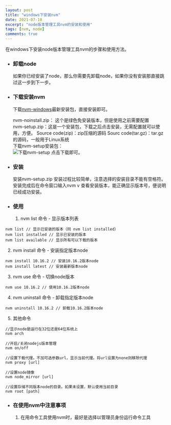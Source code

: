 ```yaml
---
layout: post
title: "windows下安装nvm"
date: 2021-07-10
excerpt: "node版本管理工具nvm的安装和使用"
tags: [nvm, node]
comments: true
---
```


在windows下安装node版本管理工具nvm的步骤和使用方法。  

- ### 卸载node
  如果你已经安装了node，那么你需要先卸载node，如果你没有安装那直接跳过这一步到下一步。
- ### 下载安装nvm
  下载[nvm-windows](https://github.com/coreybutler/nvm-windows/releases)最新安装包，直接安装即可。  
 
  nvm-noinstall.zip： 这个是绿色免安装版本，但是使用之前需要配置  
  nvm-setup.zip：这是一个安装包，下载之后点击安装，无需配置就可以使用，方便。
  Source code(zip)：zip压缩的源码
  Sourc code(tar.gz)：tar.gz的源码，一般用于Linux系统  
  下载nvm-setup安装包：  
![下载nvm-setup](https://img-blog.csdnimg.cn/623d26a9b233405289a20da513a37887.png)
  点击下载即可。

- ### 安装
  安装nvm-setup.zip
  安装过程比较简单，注意选择的安装目录不能有空格符。  
  安装完成后在命令窗口输入nvm v 查看安装版本，能正确显示版本号，便说明已经成功安装。
- ### 使用
  1. nvm list 命令 - 显示版本列表
```
nvm list // 显示已安装的版本（同 nvm list installed）
nvm list installed // 显示已安装的版本
nvm list available // 显示所有可以下载的版本
```
  2. nvm install 命令 - 安装指定版本node
```
nvm install 10.16.2 // 安装10.16.2版本node
nvm install latest // 安装最新版本node
```
  3. nvm use 命令 - 切换node版本
```
nvm use 10.16.2 // 使用10.16.2版本node
```
  4. nvm uninstall 命令 - 卸载指定版本node
```
nvm uninstall 10.16.2 // 卸载10.16.2版本node
```
  5. 其他命令
```
//显示node是运行在32位还是64位系统上
nvm arch 

//开启/关闭nodejs版本管理
nvm on/off

//设置下载代理。不加可选参数url，显示当前代理。将url设置为none则移除代理
nvm proxy [url]

//设置node镜像
nvm node_mirror [url]

//设置存储不同版本node的目录。如果未设置，默认使用当前目录
nvm root [path]
```

- ### 在使用nvm中注意事项
  1. 在用命令工具使用nvm时，最好是选择以管理员身份运行命令工具